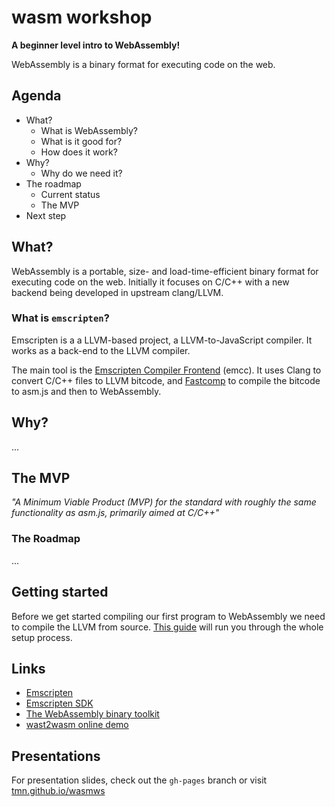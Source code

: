 # wasm workshop

**A beginner level intro to WebAssembly!**

WebAssembly is a binary format for executing code on the web.

## Agenda

* What?
  * What is WebAssembly?
  * What is it good for?
  * How does it work?
* Why?
  * Why do we need it?
* The roadmap
  * Current status
  * The MVP
* Next step


## What?

WebAssembly is a portable, size- and load-time-efficient binary format for executing code on the web. Initially it focuses on C/C++ with a new backend being developed in upstream clang/LLVM.

### What is `emscripten`?

Emscripten is a a LLVM-based project, a LLVM-to-JavaScript compiler. It works as a back-end to the LLVM compiler.

The main tool is the [Emscripten Compiler Frontend](kripken.github.io/emscripten-site/docs/tools_reference/emcc.html#emccdoc) (emcc). It uses Clang to convert C/C++ files to LLVM bitcode, and [Fastcomp](http://kripken.github.io/emscripten-site/docs/building_from_source/LLVM-Backend.html#llvm-backend) to compile the bitcode to asm.js and then to WebAssembly.


## Why?

...


## The MVP

_"A Minimum Viable Product (MVP) for the standard with roughly the same functionality as asm.js, primarily aimed at C/C++"_

### The Roadmap

...



## Getting started

Before we get started compiling our first program to WebAssembly we need to compile the LLVM from source. [This guide](http://webassembly.org/getting-started/developers-guide/) will run you through the whole setup process.


## Links

* [Emscripten](http://kripken.github.io/emscripten-site/)
* [Emscripten SDK](https://github.com/juj/emsdk)
* [The WebAssembly binary toolkit](https://github.com/WebAssembly/wabt)
* [wast2wasm online demo](https://cdn.rawgit.com/WebAssembly/wabt/e528a622caa77702209bf0c3654ca78456c41a52/demo/index.html)

## Presentations

For presentation slides, check out the `gh-pages` branch or visit [tmn.github.io/wasmws](https://tmn.github.io/wasmws)
